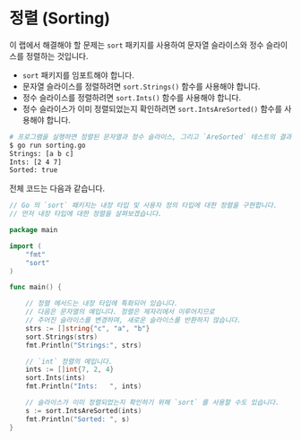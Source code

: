 # 정렬 (Sorting)

이 랩에서 해결해야 할 문제는 `sort` 패키지를 사용하여 문자열 슬라이스와 정수 슬라이스를 정렬하는 것입니다.

- `sort` 패키지를 임포트해야 합니다.
- 문자열 슬라이스를 정렬하려면 `sort.Strings()` 함수를 사용해야 합니다.
- 정수 슬라이스를 정렬하려면 `sort.Ints()` 함수를 사용해야 합니다.
- 정수 슬라이스가 이미 정렬되었는지 확인하려면 `sort.IntsAreSorted()` 함수를 사용해야 합니다.

```sh
# 프로그램을 실행하면 정렬된 문자열과 정수 슬라이스, 그리고 `AreSorted` 테스트의 결과로 `true` 가 출력됩니다.
$ go run sorting.go
Strings: [a b c]
Ints: [2 4 7]
Sorted: true
```

전체 코드는 다음과 같습니다.

```go
// Go 의 `sort` 패키지는 내장 타입 및 사용자 정의 타입에 대한 정렬을 구현합니다.
// 먼저 내장 타입에 대한 정렬을 살펴보겠습니다.

package main

import (
	"fmt"
	"sort"
)

func main() {

	// 정렬 메서드는 내장 타입에 특화되어 있습니다.
	// 다음은 문자열의 예입니다. 정렬은 제자리에서 이루어지므로
	// 주어진 슬라이스를 변경하며, 새로운 슬라이스를 반환하지 않습니다.
	strs := []string{"c", "a", "b"}
	sort.Strings(strs)
	fmt.Println("Strings:", strs)

	// `int` 정렬의 예입니다.
	ints := []int{7, 2, 4}
	sort.Ints(ints)
	fmt.Println("Ints:   ", ints)

	// 슬라이스가 이미 정렬되었는지 확인하기 위해 `sort` 를 사용할 수도 있습니다.
	s := sort.IntsAreSorted(ints)
	fmt.Println("Sorted: ", s)
}
```
